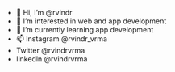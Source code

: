 - 👋 Hi, I’m @rvindr
- 👀 I’m interested in web and app development
- 🌱 I’m currently learning app development
- 📫 Instagram @rvindr_vrma
- Twitter @rvindrvrma
- linkedln @rvindrvrma

